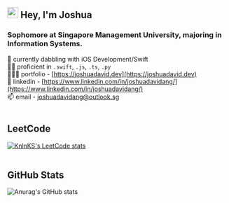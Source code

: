 ## <img src="https://media.giphy.com/media/hvRJCLFzcasrR4ia7z/giphy.gif" width="25"> Hey, I'm Joshua

### Sophomore at Singapore Management University, majoring in Information Systems.

🚀 currently dabbling with iOS Development/Swift <br>
✍🏻 proficient in `.swift`, `.js`, `.ts`, `.py` <br>
👨🏻‍💻 portfolio - [https://joshuadavid.dev](https://joshuadavid.dev) <br>
💬 linkedin - [https://www.linkedin.com/in/joshuadavidang/](https://www.linkedin.com/in/joshuadavidang/) <br>
📫 email - joshuadavidang@outlook.sg
<br>
<br>

## LeetCode
[![KnlnKS's LeetCode stats](https://leetcode-stats-six.vercel.app/?username=joshdavidang)](https://github.com/KnlnKS/leetcode-stats)
<br>
<br>

## GitHub Stats
![Anurag's GitHub stats](https://github-readme-stats.vercel.app/api?username=joshuadavidang&rank_icon=github&show_icons=true)
